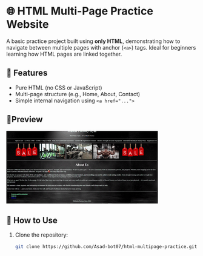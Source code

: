# 🌐 HTML Multi-Page Practice Website

A basic practice project built using **only HTML**, demonstrating how to navigate between multiple pages with anchor (`<a>`) tags. Ideal for beginners learning how HTML pages are linked together.

## 📁 Features

- Pure HTML (no CSS or JavaScript)
- Multi-page structure (e.g., Home, About, Contact)
- Simple internal navigation using `<a href="...">`

## 👀Preview
![Website Preview](preview.gif)

## 📂 How to Use

1. Clone the repository:
   ```bash
   git clone https://github.com/Asad-bot07/html-multipage-practice.git
